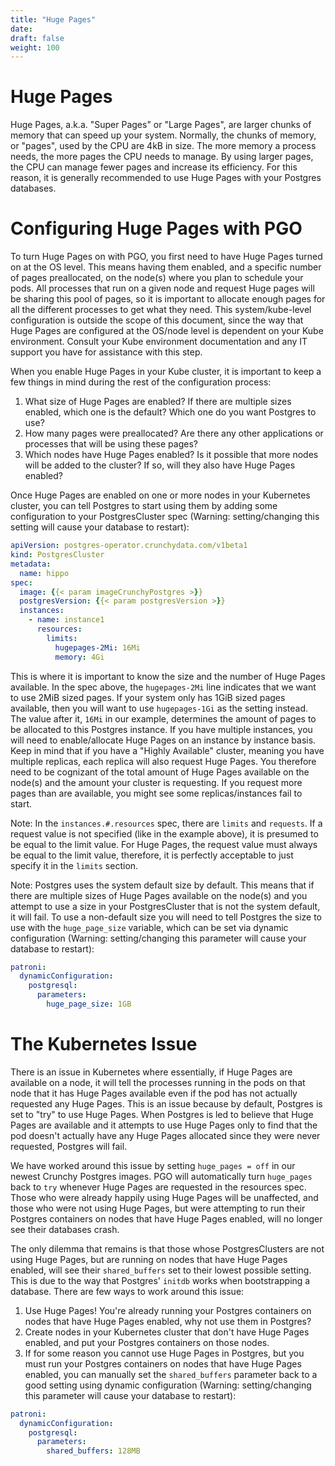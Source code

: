 ```yaml
---
title: "Huge Pages"
date:
draft: false
weight: 100
---
```


# Huge Pages

Huge Pages, a.k.a. "Super Pages" or "Large Pages", are larger chunks of memory that can speed up your system. Normally, the chunks of memory, or "pages", used by the CPU are 4kB in size. The more memory a process needs, the more pages the CPU needs to manage. By using larger pages, the CPU can manage fewer pages and increase its efficiency. For this reason, it is generally recommended to use Huge Pages with your Postgres databases.

# Configuring Huge Pages with PGO

To turn Huge Pages on with PGO, you first need to have Huge Pages turned on at the OS level. This means having them enabled, and a specific number of pages preallocated, on the node(s) where you plan to schedule your pods. All processes that run on a given node and request Huge pages will be sharing this pool of pages, so it is important to allocate enough pages for all the different processes to get what they need. This system/kube-level configuration is outside the scope of this document, since the way that Huge Pages are configured at the OS/node level is dependent on your Kube environment. Consult your Kube environment documentation and any IT support you have for assistance with this step.

When you enable Huge Pages in your Kube cluster, it is important to keep a few things in mind during the rest of the configuration process:
1. What size of Huge Pages are enabled? If there are multiple sizes enabled, which one is the default? Which one do you want Postgres to use?
2. How many pages were preallocated? Are there any other applications or processes that will be using these pages?
3. Which nodes have Huge Pages enabled? Is it possible that more nodes will be added to the cluster? If so, will they also have Huge Pages enabled?

Once Huge Pages are enabled on one or more nodes in your Kubernetes cluster, you can tell Postgres to start using them by adding some configuration to your PostgresCluster spec (Warning: setting/changing this setting will cause your database to restart):

```yaml
apiVersion: postgres-operator.crunchydata.com/v1beta1
kind: PostgresCluster
metadata:
  name: hippo
spec:
  image: {{< param imageCrunchyPostgres >}}
  postgresVersion: {{< param postgresVersion >}}
  instances:
    - name: instance1
      resources:
        limits:
          hugepages-2Mi: 16Mi
          memory: 4Gi
```

This is where it is important to know the size and the number of Huge Pages available. In the spec above, the `hugepages-2Mi` line indicates that we want to use 2MiB sized pages. If your system only has 1GiB sized pages available, then you will want to use `hugepages-1Gi` as the setting instead. The value after it, `16Mi` in our example, determines the amount of pages to be allocated to this Postgres instance. If you have multiple instances, you will need to enable/allocate Huge Pages on an instance by instance basis. Keep in mind that if you have a "Highly Available" cluster, meaning you have multiple replicas, each replica will also request Huge Pages. You therefore need to be cognizant of the total amount of Huge Pages available on the node(s) and the amount your cluster is requesting. If you request more pages than are available, you might see some replicas/instances fail to start.

Note: In the `instances.#.resources` spec, there are `limits` and `requests`. If a request value is not specified (like in the example above), it is presumed to be equal to the limit value. For Huge Pages, the request value must always be equal to the limit value, therefore, it is perfectly acceptable to just specify it in the `limits` section.

Note: Postgres uses the system default size by default. This means that if there are multiple sizes of Huge Pages available on the node(s) and you attempt to use a size in your PostgresCluster that is not the system default, it will fail. To use a non-default size you will need to tell Postgres the size to use with the `huge_page_size` variable, which can be set via dynamic configuration (Warning: setting/changing this parameter will cause your database to restart):

```yaml
patroni:
  dynamicConfiguration:
    postgresql:
      parameters:
        huge_page_size: 1GB
```

# The Kubernetes Issue

There is an issue in Kubernetes where essentially, if Huge Pages are available on a node, it will tell the processes running in the pods on that node that it has Huge Pages available even if the pod has not actually requested any Huge Pages. This is an issue because by default, Postgres is set to "try" to use Huge Pages. When Postgres is led to believe that Huge Pages are available and it attempts to use Huge Pages only to find that the pod doesn't actually have any Huge Pages allocated since they were never requested, Postgres will fail.

We have worked around this issue by setting `huge_pages = off` in our newest Crunchy Postgres images. PGO will automatically turn `huge_pages` back to `try` whenever Huge Pages are requested in the resources spec. Those who were already happily using Huge Pages will be unaffected, and those who were not using Huge Pages, but were attempting to run their Postgres containers on nodes that have Huge Pages enabled, will no longer see their databases crash.

The only dilemma that remains is that those whose PostgresClusters are not using Huge Pages, but are running on nodes that have Huge Pages enabled, will see their `shared_buffers` set to their lowest possible setting. This is due to the way that Postgres' `initdb` works when bootstrapping a database. There are few ways to work around this issue:

1. Use Huge Pages! You're already running your Postgres containers on nodes that have Huge Pages enabled, why not use them in Postgres?
2. Create nodes in your Kubernetes cluster that don't have Huge Pages enabled, and put your Postgres containers on those nodes.
3. If for some reason you cannot use Huge Pages in Postgres, but you must run your Postgres containers on nodes that have Huge Pages enabled, you can manually set the `shared_buffers` parameter back to a good setting using dynamic configuration (Warning: setting/changing this parameter will cause your database to restart):

```yaml
patroni:
  dynamicConfiguration:
    postgresql:
      parameters:
        shared_buffers: 128MB
```
